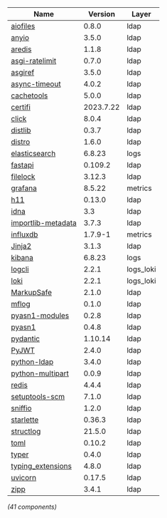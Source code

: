 | Name | Version | Layer |
| --- | --- | --- |
| [aiofiles](https://pypi.org/project/aiofiles) | 0.8.0 | ldap |
| [anyio](https://pypi.org/project/anyio) | 3.5.0 | ldap |
| [aredis](https://github.com/NoneGG/aredis) | 1.1.8 | ldap |
| [asgi-ratelimit](https://github.com/abersheeran/asgi-ratelimit) | 0.7.0 | ldap |
| [asgiref](https://github.com/django/asgiref/) | 3.5.0 | ldap |
| [async-timeout](https://github.com/aio-libs/async-timeout) | 4.0.2 | ldap |
| [cachetools](https://github.com/tkem/cachetools/) | 5.0.0 | ldap |
| [certifi](https://github.com/certifi/python-certifi) | 2023.7.22 | ldap |
| [click](https://palletsprojects.com/p/click/) | 8.0.4 | ldap |
| [distlib](https://github.com/pypa/distlib) | 0.3.7 | ldap |
| [distro](https://github.com/python-distro/distro) | 1.6.0 | ldap |
| [elasticsearch](https://www.elastic.co/products/elasticsearch) | 6.8.23 | logs |
| [fastapi](https://pypi.org/project/fastapi) | 0.109.2 | ldap |
| [filelock](https://pypi.org/project/filelock) | 3.12.3 | ldap |
| [grafana](https://grafana.com) | 8.5.22 | metrics |
| [h11](https://github.com/python-hyper/h11) | 0.13.0 | ldap |
| [idna](https://github.com/kjd/idna) | 3.3 | ldap |
| [importlib-metadata](https://github.com/python/importlib_metadata) | 3.7.3 | ldap |
| [influxdb](https://www.influxdata.com) | 1.7.9-1 | metrics |
| [Jinja2](https://palletsprojects.com/p/jinja/) | 3.1.3 | ldap |
| [kibana](https://www.elastic.co/products/kibana) | 6.8.23 | logs |
| [logcli](https://grafana.com/oss/loki/) | 2.2.1 | logs_loki |
| [loki](https://grafana.com/oss/loki/) | 2.2.1 | logs_loki |
| [MarkupSafe](https://palletsprojects.com/p/markupsafe/) | 2.1.0 | ldap |
| [mflog](https://github.com/metwork-framework/mflog) | 0.1.0 | ldap |
| [pyasn1-modules](https://github.com/etingof/pyasn1-modules) | 0.2.8 | ldap |
| [pyasn1](https://github.com/etingof/pyasn1) | 0.4.8 | ldap |
| [pydantic](https://github.com/pydantic/pydantic) | 1.10.14 | ldap |
| [PyJWT](https://github.com/jpadilla/pyjwt) | 2.4.0 | ldap |
| [python-ldap](https://www.python-ldap.org/) | 3.4.0 | ldap |
| [python-multipart](https://pypi.org/project/python-multipart) | 0.0.9 | ldap |
| [redis](https://github.com/redis/redis-py) | 4.4.4 | ldap |
| [setuptools-scm](https://github.com/pypa/setuptools_scm/) | 7.1.0 | ldap |
| [sniffio](https://github.com/python-trio/sniffio) | 1.2.0 | ldap |
| [starlette](https://pypi.org/project/starlette) | 0.36.3 | ldap |
| [structlog](https://pypi.org/project/structlog) | 21.5.0 | ldap |
| [toml](https://github.com/uiri/toml) | 0.10.2 | ldap |
| [typer](https://github.com/tiangolo/typer) | 0.4.0 | ldap |
| [typing_extensions](https://pypi.org/project/typing_extensions) | 4.8.0 | ldap |
| [uvicorn](https://www.uvicorn.org/) | 0.17.5 | ldap |
| [zipp](https://github.com/jaraco/zipp) | 3.4.1 | ldap |

*(41 components)*
